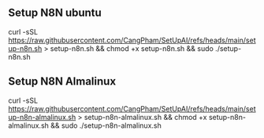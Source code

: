 ## Setup N8N ubuntu

curl -sSL https://raw.githubusercontent.com/CangPham/SetUpAI/refs/heads/main/setup-n8n.sh > setup-n8n.sh && chmod +x setup-n8n.sh && sudo ./setup-n8n.sh

## Setup N8N Almalinux

curl -sSL https://raw.githubusercontent.com/CangPham/SetUpAI/refs/heads/main/setup-n8n-almalinux.sh > setup-n8n-almalinux.sh && chmod +x setup-n8n-almalinux.sh && sudo ./setup-n8n-almalinux.sh
